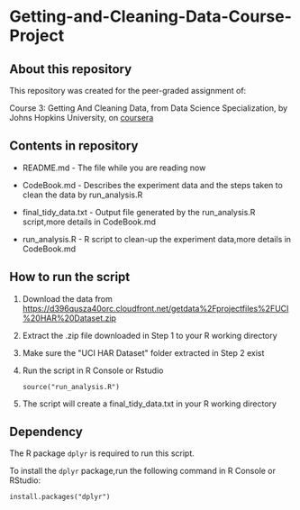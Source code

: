 # Getting-and-Cleaning-Data-Course-Project

## About this repository

This repository was created for the peer-graded assignment of:

Course 3: Getting And Cleaning Data, from Data Science Specialization, by Johns Hopkins University, on [coursera](https://www.coursera.org/)

## Contents in repository

* README.md             - The file while you are reading now  

* CodeBook.md           - Describes the experiment data and the steps taken to clean the data by run_analysis.R  

* final_tidy_data.txt   - Output file generated by the run_analysis.R script,more details in CodeBook.md  

* run_analysis.R        - R script to clean-up the experiment data,more details in CodeBook.md  

## How to run the script

1. Download the data from https://d396qusza40orc.cloudfront.net/getdata%2Fprojectfiles%2FUCI%20HAR%20Dataset.zip  

2. Extract the .zip file downloaded in Step 1 to your R working directory  

3. Make sure the "UCI HAR Dataset" folder extracted in Step 2 exist   

4. Run the script in R Console or Rstudio 

    `source("run_analysis.R")`

5. The script will create a final_tidy_data.txt in your R working directory  

## Dependency

The R package `dplyr` is required to run this script.  

To install the `dplyr` package,run the following command in R Console or RStudio:  

    install.packages("dplyr")  

